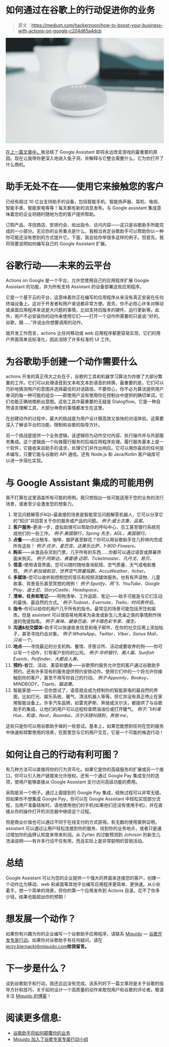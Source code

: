 # 如何通过在谷歌上的行动促进你的业务

> 原文：<https://medium.com/hackernoon/how-to-boost-your-business-with-actions-on-google-c204d65a4dcb>

![](img/2db93ec5bad2a71908a4b72a1dc2dee2.png)

[在上一篇文章中，](/miquido/how-google-assistant-is-about-to-disrupt-your-business-dd605e073570)我总结了 Google Assistant 即将永远改变游戏的最重要的原因。现在让我带你更深入地进入兔子洞，并解释与它整合需要什么，它为你打开了什么商机。

# 助手无处不在——使用它来接触您的客户

已经有超过 10 亿台支持助手的设备，包括智能手机、智能扬声器、耳机、电视、智能手表、智能家电等等！每天都有新的消息发布。与 Google assistant 集成意味着您的企业将随时随地为您的客户提供帮助。

订购产品、寻找商店、安排约会、给出指令、访问内容——这只是谷歌助手所能完成的一小部分。无论你的业务重点是什么，我相当肯定谷歌助手可以帮助你以一种你可能还没有想到的方式提升它。下面，我会给你举很多这样的例子。但首先，我将简要说明如何编写自己的 Google Assistant 扩展。

# 谷歌行动——未来的云平台

Actions on Google 是一个平台，允许您使用自己的应用程序扩展 Google Assistant 的功能，并为所有支持 Assistant 的设备部署这些应用程序。

它是一个基于云的平台，这意味着你正在编写的应用程序从来没有真正安装在任何终端设备上。这对于开发者和用户来说都非常方便。首先，你不必担心许多对移动或桌面应用程序来说是大问题的事情，比如支持旧版本的硬件、运行更新等。此外，用户不必安装你的动作来使用它们——打开一个动作所需要的只是说:“好的，谷歌，跟……”并说出你想要调用的动作。

就开发工作而言，actions 比任何移动或 web 应用程序都更容易实现，它们的用户界面简单且标准化，因此消除了许多标准的 UI 工作。

# 为谷歌助手创建一个动作需要什么

actions 开发的真正伟大之处在于，谷歌的工具和机器学习算法为你做了大部分繁重的工作。它们可以处理语音到文本和文本到语音的转换，最重要的是，它们可以巧妙地猜测用户的意图并选择最佳的对话路径。不要担心，你不必为算法提供用户单词的每一种可能的组合——即使用户没有使用你在控制台中提供的确切单词，它们也能正确地推断出意图。这些工具中最重要的无疑是 Dialogflow。它是一种自然语言理解工具，大部分神奇的事情都发生在这里。

在创建动作的过程中，最大的挑战是为用户设计既高效又愉快的对话体验。这需要深入了解该平台的功能、限制和谷歌的指导方针。

另一个挑战是提供一个业务逻辑，该逻辑将为动作交付内容、执行操作并与外部服务集成。这个逻辑由一个叫做履行服务的后端应用程序处理。履行服务基本上是一个软件，它接收来自助手的请求，处理它们并作出响应。它可以用你喜欢的任何技术编写，只要它能与谷歌的 API 通信。还有 Node.js 和 Java/Kotlin 客户端库可以进一步简化实现。

# 与 Google Assistant 集成的可能用例

我不打算在这里涵盖所有可能的用例。我只想指出一些可能适用于您的业务的流行场景，或者至少会激发您的想象力。

1.  常见问题解答(FAQ)–最直接的场景是智能常见问题解答机器人，它可以分享它的“知识”并回答关于你的服务或产品的问题。
    *例子:威士古鲁、品客。*
2.  **客户服务**–更进一步，虚拟助理可以帮助你的呼叫中心、员工甚至银行系统完成他们的一些工作。
    *例子:美国银行，Spring 先生，AGL，美国银行。*
3.  **点餐**——点出租车、咖啡、披萨甚至鲜花？你可以用谷歌助手在几秒钟内完成所有这些！
    *例子:优步、星巴克、达美乐比萨、1–800-Flowers。*
4.  **购买**——从食品杂货到门票，几乎所有的东西……你都可以通过语音或屏幕界面来购买。
    *例子:阿斯达、弗雷德·迈耶、Ticketmaster、凡丹戈、易贝。*
5.  **信息**–使用语音界面，您可以随时随地查询航班、空气质量、天气或电影推荐。
    *例子:新加坡航空、世界空气质量指数、AccuWeather、Itcher。*
6.  **多媒体**–您可以收听和控制您的音乐和视频流媒体服务。也有有声读物、儿童故事、背景音乐甚至冥想的用例！
    *例子:Spotify、网飞、YouTube、Google Play、迪士尼、StoryCastle、Headspace。*
7.  **清单、任务和笔记**——购物清单、工作追踪、笔记——助手可能是与它们互动的最快、最自然的方式。
    *例子:Todoist，Evernote，Trello，时间表伴侣。*
8.  **指令**–你可以给你的用户几乎所有的指令。最常见的场景可能包括烹饪和锻炼。但是 assistant 可以很容易地用来为染发或新生儿洗澡之类的事情制作快速的免提指南。
    *例子:美味、健身巴迪、伊卡璐色彩专家、强生。*
9.  **沟通&社交媒体**–助手可以快速收发信息和电子邮件，在你的社交应用上添加帖子，甚至寻找约会对象。 *例子:WhatsApp，Twitter，Viber，Sonus Mail，只有一个。*
10.  **地点**——寻找最近的分支机构、餐馆、牙医诊所、活动或要收养的狗——你可以写一个动作，引导客户到你的公司。
    *例子:华侨银行、潮人猫、Sunfish Events、Petfinder、大都会人寿。*
11.  **预约**–餐饮、活动、美容和健身——谷歌预约服务允许您的客户通过谷歌助手预约。还有许多现有的服务提供预约安排动作。使用它们中的一个将允许你接触到你的客户，甚至不用写你自己的行动。
    *例子:Appointy，Booksy，MINDBODY，Tiqets，猫途鹰。*
12.  智能家居——一旦你尝试了，语音就会成为控制你的智能家电的最自然的界面，比如灯光、娱乐系统、暖气、清洁机器人等等。但它并没有真正停止在家用智能设备上。许多汽车品牌，如雷克萨斯、奔驰或沃尔沃，都提供了与谷歌助手的集成，让他们的用户可以远程检查燃油油位或打开暖气。
    *例子:飞利浦 Hue，和谐，Nest，Roomba，沃尔沃随叫随到，奔驰 me。*

这些只是你可以用谷歌助手做的一些尝试。基本上，如果您能想到任何在您的服务中快速和频繁使用的场景，在那里您与它的用户交互，它是一个可能的候选行动！

# 如何让自己的行动有利可图？

有几种方法可以直接将你的行为货币化。如果它是你的高级服务的扩展或另一个接口，你可以引入账户链接来允许授权。还有一个通过 Google Pay 集成支付的选项，使用户能够直接从 Google Assistant 支付访问高级功能的费用。

采购是另一个例子。通过上面提到的 Google Pay 集成，结账过程可以非常无缝。但如果你不想集成 Google Pay，你可以在 Google Assistant 中轻松实现部分流程，当用户准备结账时，请他使用他们的手机(如果他们还没有使用手机)，并在直接从你的操作打开的浏览器中继续这个过程。

但是商业价值也可以通过不同于在线支付的方式获得。有无数的使用案例证明，assistant 可以通过让用户轻松连接到你的服务、找到你的业务地点，或者只是通过增加你的品牌认知度来带来利润。从 Zyrtec 的过敏预测到 Johnson 的新生儿洗澡说明——有许多行动不仅有用，而且实际上是非常聪明的营销活动。

# 总结

Google Assistant 可以为您的企业提供一个强大的界面来连接您的客户，创建一个动作比为移动、web 和桌面等其他平台编写应用程序更简单、更快速。从小处着手，想一个简单的场景，将你的第一个应用发布到 Actions 目录。花不了你多少钱，结果也能超出你的预期！

# 想发展一个动作？

如果你有兴趣为你的企业编写一个谷歌助手应用程序，请联系 [Miquido](https://www.miquido.com/) — [谷歌开发专家行动](/miquido/miquido-joins-an-exclusive-group-of-actions-on-google-experts-25df91e23aba)。如果你对谷歌助手有任何疑问，请在 jerzy.biernacki@miquido.com**给我留言。**

# 下一步是什么？

谈到谷歌助手和行动，我还远远没有完成。该系列的下一篇文章将是关于谷歌的指导方针和技巧，关于如何设计一个高质量的动作来取悦用户和谷歌的评论者。敬请关注 [Miquido 的博客](https://blog.miquido.com)！

# 阅读更多信息:

*   [谷歌助手将如何颠覆你的业务](https://blog.miquido.com/google-assistant-for-business/)
*   [Miquido 加入了谷歌专家专属行动小组](https://blog.miquido.com/miquido-joins-an-exclusive-group-of-actions-on-google-experts/)